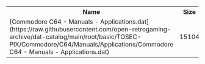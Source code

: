 <table>
<tr><th>Name</th><th>Size</th></tr>
<tr><td>
[Commodore C64 - Manuals - Applications.dat](https://raw.githubusercontent.com/open-retrogaming-archive/dat-catalog/main/root/basic/TOSEC-PIX/Commodore/C64/Manuals/Applications/Commodore C64 - Manuals - Applications.dat)
</td><td>15104</td></tr>
</table>
